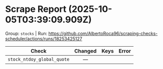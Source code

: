 # Scrape Report (2025-10-05T03:39:09.909Z)

Group: `stocks`  |  Run: https://github.com/AlbertoRoca96/scraping-checks-scheduler/actions/runs/18253425127

| Check | Changed | Keys | Error |
|---|:---:|:--|:--|
| `stock_ntdoy_global_quote` | — |  |  |
